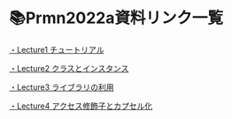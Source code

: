 # 📚Prmn2022a資料リンク一覧

[・Lecture1 チュートリアル](Lecture/Lecture1.md)

[・Lecture2 クラスとインスタンス](Lecture/Lecture2.md)

[・Lecture3 ライブラリの利用](Lecture/Lecture3.md)

[・Lecture4 アクセス修飾子とカプセル化](Lecture/Lecture4.md)
